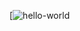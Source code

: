 [![hello-world](https://github.com/AndreyKrymski/hexlet-js/actions/workflows/hexlet-check.yml/badge.svg)
